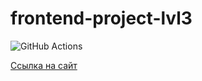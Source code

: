 # frontend-project-lvl3

![GitHub Actions](https://github.com/evsedov/frontend-project-lvl3/actions/workflows/github-actions.yml/badge.svg)

[Ссылка на сайт](https://frontend-project-lvl3-evsedov.vercel.app/)